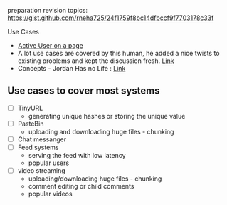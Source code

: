 preparation revision topics: https://gist.github.com/rneha725/24f1759f8bc14dfbccf9f7703178c33f

Use Cases
- [Active User on a page](https://systemdesign.one/distributed-counter-system-design/)
- A lot use cases are covered by this human, he added a nice twists to existing problems and kept the discussion fresh. [Link](https://www.youtube.com/playlist?list=PLjTveVh7FakJOoY6GPZGWHHl4shhDT8iV)
- Concepts - Jordan Has no Life : [Link](https://www.youtube.com/playlist?list=PLjTveVh7FakKjb4UYzUazqBNNF-WGurXp)

## Use cases to cover most systems
- [ ] TinyURL
  - generating unique hashes or storing the unique value
- [ ] PasteBin
  - uploading and downloading huge files - chunking
- [ ] Chat messanger
- [ ] Feed systems
  - serving the feed with low latency
  - popular users
- [ ] video streaming
  - uploading/downloading huge files - chunking
  - comment editing or child comments
  - popular videos
